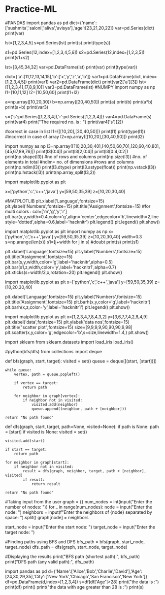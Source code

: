 # Practice-ML
#PANDAS
import pandas as pd
dict={'name':['sushmita','saloni','aliva','avisya'],'age':[23,21,20,22]}
var=pd.Series(dict)
print(var)

lst=[1,2,3,4,5]
s=pd.Series(lst)
print(s)
print(type(s))

s1=pd.Series(12,index=[1,2,3,4,5,6])
s2=pd.Series(12,index=[1,2,3,5])
print(s1+s2)

lst=[3,45,34,32]
var=pd.DataFrame(lst)
print(var)
print(type(var))

dict={'a':[11,12,13,14,15],'b':['x','y','z','a','b']}
var1=pd.DataFrame(dict, index=[1,2,3,4,5])
print(var1)
var2=pd.DataFrame(dict)
print(var2['a'][3])
lst=[[1,2,3,4],[7,8,9,10]]
var3=pd.DataFrame(lst)
#NUMPY
import numpy as np
l1=[10,11,12]
l2=[10,50,60]
print(l1+l2)

a=np.array([10,20,30])
b=np.array([20,40,50])
print(a)
print(b)
print(a*b)
print(a+b)
print(var3)

s={'s':pd.Series([1,2,3,4]),'r':pd.Series([1,2,3,4])}
var4=pd.DataFrame(s)
print(var4)
print("The required no. is : ")
print(var4['s'][2])

#correct in case in list
l1=([[10,20],[30,40,50]]) 
print(l1)
print(type(l1))
#incorrect in case of array
l2=np.array([[10,20],[30,40,50]])
print(l2)

import numpy as np
l3=np.array([[10,20,30,40],[40,50,60,70],[20,60,40,80],[45,67,89,76]])
print(l3[0:4])
print(l3[2,0:4])
print(l3[0:4,0:2])
print(np.shape(l3))
#no of rows and columns 
print(np.size(l3))
#no. of elements in total
#ndim= no. of dimensions #rows and columns
print(np.ndim(l3))
print(l3.dtype)
print(l3.astype(float))
print(np.vstack(l3))
print(np.hstack(l3))
print(np.array_split(l3,2))

import matplotlib.pyplot as plt

x=['python','c','c++','java']
y=[59,50,35,39]
z=[10,20,30,40]

#MATPLOTLIB
plt.xlabel('Language',fontsize=15)
plt.ylabel('Numbers',fontsize=15)
plt.title('Assignment',fontsize=15)
#for multi colors : col=['m','g','y','r']
plt.bar(x,y,width=0.4,color='g',align='center',edgecolor='b',linewidth=2,linestyle='dotted',alpha=0.6,label='hacknitr')
plt.legend()
plt.legend()
plt.show()

import matplotlib.pyplot as plt
import numpy as np
x=['python','c','c++','java']
y=[59,50,35,39]
z=[10,20,30,40]
width=0.3
s=np.arange(len(x))
s1=[j+width for j in s]  #doubt
print(s)
print(s1)


plt.xlabel('Language',fontsize=15)
plt.ylabel('Numbers',fontsize=15)
plt.title('Assignment',fontsize=15)
plt.bar(s,y,width,color='g',label='hacknitr',alpha=0.5)
plt.bar(s1,z,width,color='y',label='hacknitr1',alpha=0.7)
plt.xticks(s+width/2,x,rotation=20)
plt.legend()
plt.show()

import matplotlib.pyplot as plt
x=['python','c','c++','java']
y=[59,50,35,39]
z=[10,20,30,40]

plt.xlabel('Language',fontsize=15)
plt.ylabel('Numbers',fontsize=15)
plt.title('Assignment',fontsize=15)
plt.barh(x,y,color='g',label='hacknitr')
plt.barh(x,z,color='y',label='hacknitr1')
plt.legend()
plt.show()

import matplotlib.pyplot as plt
x=[1,2,3,4,7,8,4,3,2]
y=[3,6,7,7,4,2,8,4,9]
plt.xlabel('data',fontsize=15)
plt.ylabel('data nos',fontsize=15)
plt.title("scatter plot",fontsize=15)
size=[9,9,9,9,90,90,90,9,98]
plt.scatter(x,y,color='g',edgecolor='b',s=size,linewidth=1.4,)
plt.show()

import sklearn
from sklearn.datasets import load_iris
load_iris()

#python(bfs/dfs)
from collections import deque

def bfs(graph, start, target):
    visited = set()
    queue = deque([(start, [start])])
    
    while queue:
        vertex, path = queue.popleft()
        
        if vertex == target:
            return path
        
        for neighbor in graph[vertex]:
            if neighbor not in visited:
                visited.add(neighbor)
                queue.append((neighbor, path + [neighbor]))
    
    return "No path found"

def dfs(graph, start, target, path=None, visited=None):
    if path is None:
        path = [start]
    if visited is None:
        visited = set()
    
    visited.add(start)
    
    if start == target:
        return path
    
    for neighbor in graph[start]:
        if neighbor not in visited:
            result = dfs(graph, neighbor, target, path + [neighbor], visited)
            if result:
                return result
    
    return "No path found"

#Taking input from the user
graph = {}
num_nodes = int(input("Enter the number of nodes: "))
for _ in range(num_nodes):
    node = input("Enter the node: ")
    neighbors = input(f"Enter the neighbors of {node} separated by space: ").split()
    graph[node] = neighbors

start_node = input("Enter the start node: ")
target_node = input("Enter the target node: ")

#Finding paths using BFS and DFS
bfs_path = bfs(graph, start_node, target_node)
dfs_path = dfs(graph, start_node, target_node)

#Displaying the results
print("BFS path (shortest path):", bfs_path)
print("DFS path (any valid path):", dfs_path)

import pandas as pd
d={'Name':['Alice','Bob','Charlie','David'],'Age':[24,30,29,35],'City':['New York','Chicago','San Francisco','New York']}
df=pd.DataFrame(d,index=[1,2,3,4])
s=df[df['Age']>28]
print("the data is :")
print(df)
print()
print("the data with age greater than 28 is :")
print(s)


